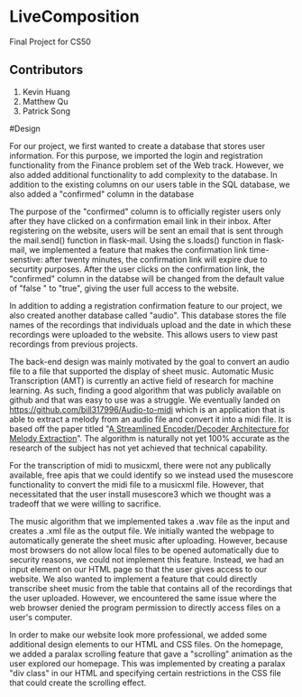 # LiveComposition
Final Project for CS50

## Contributors
1. Kevin Huang
2. Matthew Qu
3. Patrick Song

#Design

For our project, we first wanted to create a database that stores
user information. For this purpose, we imported the 
login and registration functionality from the 
Finance problem set of the Web track. However, we also added
additional functionality to add complexity to the database.
In addition to the existing columns on our users table in
the SQL database, we also added a "confirmed" column in the 
database

   The purpose of the "confirmed" column is to 
officially register users only after they have clicked on 
a confirmation email link in their inbox. After registering 
on the website, users will be sent an email that is sent 
through the mail.send() function in flask-mail. Using the s.loads()
function in flask-mail, we implemented a feature that makes
the confirmation link time-senstive: after twenty minutes, the
confirmation link will expire due to securtity purposes. After
the user clicks on the confirmation link, the "confirmed" column
in the databse will be changed from the default value of "false
" to "true", giving the user full access to the website.

In addition to adding a registration confirmation feature to our
project, we also created another database called "audio". This
database stores the file names of the recordings that individuals
upload and the date in which these recordings were uploaded to
the website. This allows users to view past recordings from 
previous projects.

The back-end design was mainly motivated by the goal to convert
an audio file to a file that supported the display of sheet 
music. Automatic Music Transcription (AMT) is currently an active
field of research for machine learning. As such, finding a good
algorithm that was publicly available on github and that was easy
to use was a struggle. We eventually landed on
https://github.com/bill317996/Audio-to-midi which is an application
that is able to extract a melody from an audio file and convert it
into a midi file. It is based off the paper titled "[A Streamlined
Encoder/Decoder Architecture for Melody
Extraction](https://arxiv.org/abs/1810.12947)". The algorithm is
naturally not yet 100% accurate as the research of the subject has
not yet achieved that technical capability.

For the transcription of midi to musicxml, there were not any
publically available, free apis that we could identify so we instead
used the musescore functionality to convert the midi file to a
musicxml file. However, that necessitated that the user install
musescore3 which we thought was a tradeoff that we were willing
to sacrifice.

The music algorithm that we implemented takes a .wav file as the
input and creates a .xml file as the output file. We initially
wanted the webpage to automatically generate the sheet music
after uploading. However, because most browsers do not allow
local files to be opened automatically due to security reasons, 
we could not implement this feature. Instead, we had an input
element on our HTML page so that the user gives access to 
our website. We also wanted to implement a feature that could
directly transcribe sheet music from the table that contains
all of the recordings that the user uploaded. However, we 
encountered the same issue where the web browser denied the 
program permission to directly access files on a user's 
computer.

In order to make our website look more professional, we added
some additional design elements to our HTML and CSS files. On
the homepage, we added a paralax scrolling feature that gave
a "scrolling" animation as the user explored our homepage.
This was implemented by creating a paralax "div class" in
our HTML and specifying certain restrictions in the CSS
file that could create the scrolling effect. 